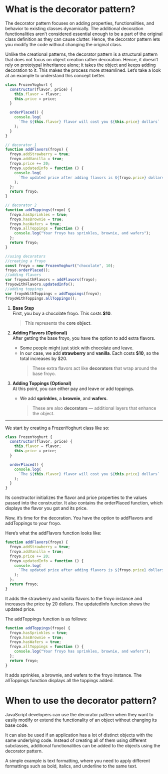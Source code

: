 # What is the decorator pattern?

The decorator pattern focuses on adding properties, functionalities, and behavior to existing classes dynamically. The additional decoration functionalities aren’t considered essential enough to be a part of the original class definition as they can cause clutter. Hence, the decorator pattern lets you modify the code without changing the original class.

Unlike the creational patterns, the decorator pattern is a structural pattern that does not focus on object creation rather decoration. Hence, it doesn’t rely on prototypal inheritance alone; it takes the object and keeps adding decoration to it. This makes the process more streamlined. Let’s take a look at an example to understand this concept better.

```javascript
class FrozenYoghurt {
  constructor(flavor, price) {
    this.flavor = flavor;
    this.price = price;
  }

  orderPlaced() {
    console.log(
      `The ${this.flavor} flavor will cost you ${this.price} dollars`
    );
  }
}

// decorator 1
function addFlavors(froyo) {
  froyo.addStrawberry = true;
  froyo.addVanilla = true;
  froyo.price += 20;
  froyo.updatedInfo = function () {
    console.log(
      `The updated price after adding flavors is ${froyo.price} dollars`
    );
  };
  return froyo;
}

// decorator 2
function addToppings(froyo) {
  froyo.hasSprinkles = true;
  froyo.hasBrownie = true;
  froyo.hasWafers = true;
  froyo.allToppings = function () {
    console.log("Your froyo has sprinkles, brownie, and wafers");
  };
  return froyo;
}

//using decorators
//creating a froyo
const froyo = new FrozenYoghurt("chocolate", 10);
froyo.orderPlaced();
//adding flavors
var froyowithFlavors = addFlavors(froyo);
froyowithFlavors.updatedInfo();
//adding toppings
var froyoWithToppings = addToppings(froyo);
froyoWithToppings.allToppings();
```

1. **Base Step**  
   First, you buy a chocolate froyo. This costs **$10**.

   > This represents the **core object**.

2. **Adding Flavors (Optional)**  
   After getting the base froyo, you have the option to add extra flavors.

   - Some people might just stick with chocolate and leave.
   - In our case, we add **strawberry** and **vanilla**. Each costs **$10**, so the total increases by $20.
     > These extra flavors act like **decorators** that wrap around the base froyo.

3. **Adding Toppings (Optional)**  
   At this point, you can either pay and leave or add toppings.
   - We add **sprinkles**, a **brownie**, and **wafers**.
     > These are also **decorators** — additional layers that enhance the object.

---

We start by creating a FrozenYoghurt class like so:

```javascript
class FrozenYoghurt {
  constructor(flavor, price) {
    this.flavor = flavor;
    this.price = price;
  }

  orderPlaced() {
    console.log(
      `The ${this.flavor} flavor will cost you ${this.price} dollars`
    );
  }
}
```

Its constructor initializes the flavor and price properties to the values passed into the constructor. It also contains the orderPlaced function, which displays the flavor you got and its price.

Now, it’s time for the decoration. You have the option to addFlavors and addToppings to your froyo.

Here’s what the addFlavors function looks like:

```javascript
function addFlavors(froyo) {
  froyo.addStrawberry = true;
  froyo.addVanilla = true;
  froyo.price += 20;
  froyo.updatedInfo = function () {
    console.log(
      `The updated price after adding flavors is ${froyo.price} dollars`
    );
  };
  return froyo;
}
```

It adds the strawberry and vanilla flavors to the froyo instance and increases the price by 20 dollars. The updatedInfo function shows the updated price.

The addToppings function is as follows:

```javascript
function addToppings(froyo) {
  froyo.hasSprinkles = true;
  froyo.hasBrownie = true;
  froyo.hasWafers = true;
  froyo.allToppings = function () {
    console.log("Your froyo has sprinkles, brownie, and wafers");
  };
  return froyo;
}
```

It adds sprinkles, a brownie, and wafers to the froyo instance. The allToppings function displays all the toppings added.

# When to use the decorator pattern?

JavaScript developers can use the decorator pattern when they want to easily modify or extend the functionality of an object without changing its base code.

It can also be used if an application has a lot of distinct objects with the same underlying code. Instead of creating all of them using different subclasses, additional functionalities can be added to the objects using the decorator pattern.

A simple example is text formatting, where you need to apply different formattings such as bold, italics, and underline to the same text.
